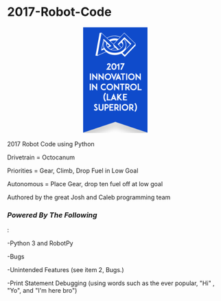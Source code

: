 <html>
<body>
 <h1>2017-Robot-Code</h1>

 <center><img src="misc/control.png" width="150"></center>

2017 Robot Code using Python

Drivetrain = Octocanum

Priorities = Gear, Climb, Drop Fuel in Low Goal

Autonomous = Place Gear, drop ten fuel off at low goal

Authored by the great Josh and Caleb programming team

<h3><i>Powered By The Following</i></h3>:

 -Python 3 and RobotPy

 -Bugs

 -Unintended Features (see item 2, Bugs.) 

 -Print Statement Debugging (using words such as the ever popular, "Hi" , "Yo", and "I'm here bro")  
 </body>
</html>
